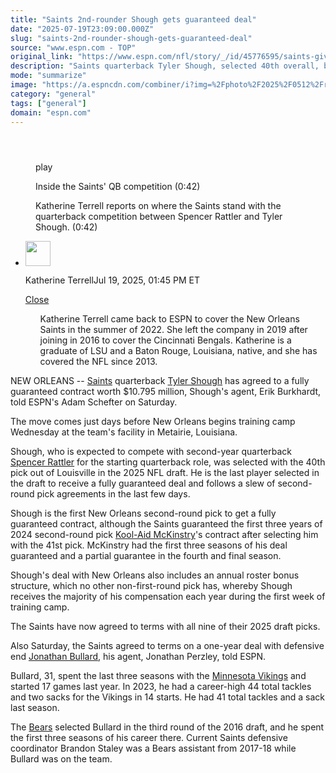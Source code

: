 ```yaml
---
title: "Saints 2nd-rounder Shough gets guaranteed deal"
date: "2025-07-19T23:09:00.000Z"
slug: "saints-2nd-rounder-shough-gets-guaranteed-deal"
source: "www.espn.com - TOP"
original_link: "https://www.espn.com/nfl/story/_/id/45776595/saints-give-2nd-round-qb-pick-tyler-shough-guaranteed-deal"
description: "Saints quarterback Tyler Shough, selected 40th overall, becomes the latest second-rounder to be given a fully guaranteed rookie contract."
mode: "summarize"
image: "https://a.espncdn.com/combiner/i?img=%2Fphoto%2F2025%2F0512%2Fr1491634_1296x729_16%2D9.jpg"
category: "general"
tags: ["general"]
domain: "espn.com"
---
```

<div id="readability-page-1" class="page"><section id="article-feed" data-behavior="author_overlay article_header_news_feed_item_meta article_legal_footer"><article data-id="45776595" data-behavior="story_scroll story_progress" data-src="/nfl/story/_/id/45776595/saints-give-2nd-round-qb-pick-tyler-shough-guaranteed-deal"><div><header></header><figure data-video="watch,640,360,45741041" data-cerebro-id="68756f11ac2b6424ea64f83a" data-title="Inside the Saints' QB competition" data-source="espn" data-contributing-partner="wsc"><div><picture><source srcset="https://a.espncdn.com/combiner/i?img=%2Fmedia%2Fmotion%2Fwsc%2F2025%2F0714%2F9620125f%2D97d9%2D4eb0%2D9406%2D3aabbc4fa010%2F9620125f%2D97d9%2D4eb0%2D9406%2D3aabbc4fa010.jpg&amp;w=943&amp;h=530&amp;cquality=80&amp;format=jpg" media="(min-width: 376px)"><source srcset="https://a.espncdn.com/combiner/i?img=%2Fmedia%2Fmotion%2Fwsc%2F2025%2F0714%2F9620125f%2D97d9%2D4eb0%2D9406%2D3aabbc4fa010%2F9620125f%2D97d9%2D4eb0%2D9406%2D3aabbc4fa010.jpg&amp;w=375&amp;cquality=80, https://a.espncdn.com/combiner/i?img=%2Fmedia%2Fmotion%2Fwsc%2F2025%2F0714%2F9620125f%2D97d9%2D4eb0%2D9406%2D3aabbc4fa010%2F9620125f%2D97d9%2D4eb0%2D9406%2D3aabbc4fa010.jpg&amp;w=750&amp;cquality=40&amp;format=jpg 2x" media="(max-width: 375px)"></picture><p><span data-id="45741041">play</span></p></div><figcaption><div><p><span>Inside the Saints' QB competition (0:42)</span></p><p>Katherine Terrell reports on where the Saints stand with the quarterback competition between Spencer Rattler and Tyler Shough. (0:42)</p></div></figcaption></figure><div><div><ul><li><p><img src="https://a.espncdn.com/combiner/i?img=/i/columnists/full/terrell_katherine.png&amp;h=80&amp;w=80&amp;scale=crop" alt="" width="40" height="40"></p><p>Katherine Terrell<span>Jul 19, 2025, 01:45 PM ET</span></p><div><p><a href="#">Close</a></p><ul>Katherine Terrell came back to ESPN to cover the New Orleans Saints in the summer of 2022. She left the company in 2019 after joining in 2016 to cover the Cincinnati Bengals. Katherine is a graduate of LSU and a Baton Rouge, Louisiana, native, and she has covered the NFL since 2013.</ul></div></li></ul></div><p>NEW ORLEANS -- <a data-clubhouse-guid="97d2f6c9-2f22-459c-306a-046941ccab2a" href="https://www.espn.com/nfl/team/_/name/no/new-orleans-saints">Saints</a> quarterback <a data-player-guid="0eb2837a-e6ed-bbd7-d7d5-cbeb2cd7ab11" href="https://www.espn.com/nfl/player/_/id/4360689/tyler-shough">Tyler Shough</a> has agreed to a fully guaranteed contract worth $10.795 million, Shough's agent, Erik Burkhardt, told ESPN's Adam Schefter on Saturday.</p><p>The move comes just days before New Orleans begins training camp Wednesday at the team's facility in Metairie, Louisiana.</p><p>Shough, who is expected to compete with second-year quarterback <a data-player-guid="8a3a5113-e81b-582c-e5a2-e097ed7a1813" href="https://www.espn.com/nfl/player/_/id/4426339/spencer-rattler">Spencer Rattler</a> for the starting quarterback role, was selected with the 40th pick out of Louisville in the 2025 NFL draft. He is the last player selected in the draft to receive a fully guaranteed deal and follows a slew of second-round pick agreements in the last few days.</p><p>Shough is the first New Orleans second-round pick to get a fully guaranteed contract, although the Saints guaranteed the first three years of 2024 second-round pick <a data-player-guid="3f22d99f-9982-3d0f-b2b9-7fce8c236a7c" href="https://www.espn.com/nfl/player/_/id/4433975/kool-aid-mckinstry">Kool-Aid McKinstry</a>'s contract after selecting him with the 41st pick. McKinstry had the first three seasons of his deal guaranteed and a partial guarantee in the fourth and final season.</p><p>Shough's deal with New Orleans also includes an annual roster bonus structure, which no other non-first-round pick has, whereby Shough receives the majority of his compensation each year during the first week of training camp.</p><p>The Saints have now agreed to terms with all nine of their 2025 draft picks.</p><p>Also Saturday, the Saints agreed to terms on a one-year deal with defensive end <a data-player-guid="385e9169-0486-abb7-6bbf-2b70d2f1faa9" href="https://www.espn.com/nfl/player/_/id/2980097/jonathan-bullard">Jonathan Bullard</a>, his agent, Jonathan Perzley, told ESPN.</p><p>Bullard, 31, spent the last three seasons with the <a data-clubhouse-guid="3db556c9-ed76-a7a5-4ccb-a92fc6db4334" href="https://www.espn.com/nfl/team/_/name/min/minnesota-vikings">Minnesota Vikings</a> and started 17 games last year. In 2023, he had a career-high 44 total tackles and two sacks for the Vikings in 14 starts. He had 41 total tackles and a sack last season.</p><p>The <a href="https://www.espn.com/nfl/team/_/name/chi/chicago-bears">Bears</a> selected Bullard in the third round of the 2016 draft, and he spent the first three seasons of his career there. Current Saints defensive coordinator Brandon Staley was a Bears assistant from 2017-18 while Bullard was on the team.</p>
</div></div></article></section></div>
